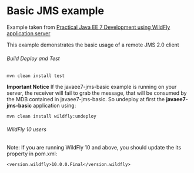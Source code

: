 Basic JMS example
=====================================
Example taken from [Practical Java EE 7 Development using WildFly application server](http://www.itbuzzpress.com/ebooks/java-ee-7-development-on-wildfly.html)

This example demonstrates the basic usage of a remote JMS 2.0 client

###### Build Deploy and Test
```shell
mvn clean install test  
```
**Important Notice** If the javaee7-jms-basic example is running on your server, the receiver will fail to grab the message, that will be consumed by the MDB contained in javaee7-jms-basic. So undeploy at first the **javaee7-jms-basic** application using:
```shell
mvn clean install wildfly:undeploy  
```
###### WildFly 10 users
Note: If you are running WildFly 10 and above, you should update the its property in pom.xml:

```<version.wildfly>10.0.0.Final</version.wildfly>```
